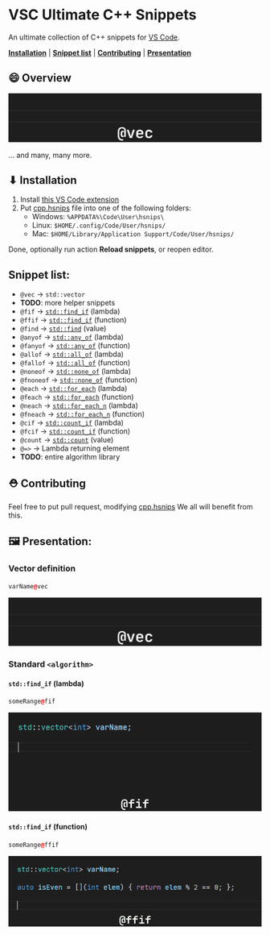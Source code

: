 # VSC Ultimate C++ Snippets

An ultimate collection of C++ snippets for [VS Code](https://code.visualstudio.com).

[**Installation**](#-installation) | [**Snippet list**](#snippet-list) | [**Contributing**](#-contributing) | [**Presentation**](#-presentation) 
## 😄 Overview

![Snippet - Vector](img/snip_vec.gif)


... and many, many more.

## ⬇ Installation

1. Install [this VS Code extension](https://marketplace.visualstudio.com/items?itemName=draivin.hsnips)
2. Put [cpp.hsnips](snippets/cpp.hsnips) file into one of the following folders:
   - Windows: `%APPDATA%\Code\User\hsnips\`
   - Linux: `$HOME/.config/Code/User/hsnips/`
   - Mac: `$HOME/Library/Application Support/Code/User/hsnips/`

Done, optionally run action **Reload snippets**, or reopen editor.

## Snippet list:
- `@vec` -> `std::vector`
- **TODO**: more helper snippets
- `@fif` -> [`std::find_if`](`#stdfind_if-lambda`) (lambda)
- `@ffif` -> [`std::find_if`](`#stdfind_if-function`) (function)
- `@find` -> [`std::find`](`#stdfind`) (value)
- `@anyof` -> [`std::any_of`](`#stdany_of-lambda`) (lambda)
- `@fanyof` -> [`std::any_of`](`#stdany_of-function`) (function)
- `@allof` -> [`std::all_of`](`#stdall_of-lambda`) (lambda)
- `@fallof` -> [`std::all_of`](`#stdall_of-function`) (function)
- `@noneof` -> [`std::none_of`](`#stdnone_of-lambda`) (lambda)
- `@fnoneof` -> [`std::none_of`](`#stdnone_of-function`) (function)
- `@each` -> [`std::for_each`](`#stdfor_each-lambda`) (lambda)
- `@feach` -> [`std::for_each`](`#stdfor_each-function`) (function)
- `@neach` -> [`std::for_each_n`](`#stdfor_each_n-lambda`) (lambda)
- `@fneach` -> [`std::for_each_n`](`#stdfor_each_n-function`) (function)
- `@cif` -> [`std::count_if`](`#stdcount_if-lambda`) (lambda)
- `@fcif` -> [`std::count_if`](`#stdcount_if-function`) (function)
- `@count` -> [`std::count`](`#stdcount-value`) (value)
- `@=>` -> Lambda returning element
- **TODO**: entire algorithm library

## ⛑ Contributing

Feel free to put pull request, modifying [cpp.hsnips](snippets/cpp.hsnips)
We all will benefit from this.

## 🖼 Presentation:


### Vector definition

```cpp
varName@vec
```

![Snippet - Vector](img/snip_vec.gif)


### Standard `<algorithm>`


#### `std::find_if` (lambda)

```cpp
someRange@fif
```

![Snippet - find if](img/snip_fif.gif)

#### `std::find_if` (function)

```cpp
someRange@ffif
```

![Snippet - find if](img/snip_ffif.gif)


